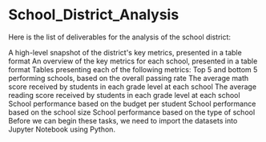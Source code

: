 # School_District_Analysis

Here is the list of deliverables for the analysis of the school district: 

A high-level snapshot of the district's key metrics, presented in a table format
An overview of the key metrics for each school, presented in a table format
Tables presenting each of the following metrics:
Top 5 and bottom 5 performing schools, based on the overall passing rate
The average math score received by students in each grade level at each school
The average reading score received by students in each grade level at each school
School performance based on the budget per student
School performance based on the school size 
School performance based on the type of school
Before we can begin these tasks, we need to import the datasets into Jupyter Notebook using Python.
